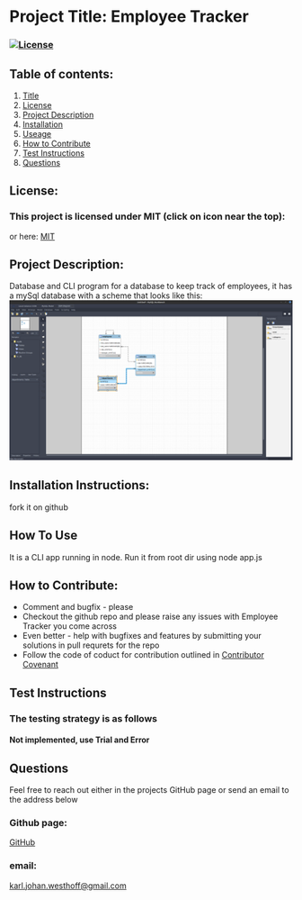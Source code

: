 
  # Project Title: Employee Tracker 
  ### [![License](https://img.shields.io/badge/License-MIT-yellow.svg)](https://opensource.org/licenses/MIT)
  
  ## Table of contents:
  1. [Title](#Project-Title)
  1. [License](#License)
  1. [Project Description](#Project-Description)
  1. [Installation](#Installation-Instructions)
  1. [Useage](#How-To-Use)
  1. [How to Contribute](#How-to-Contribute)
  1. [Test Instructions](#Test-Instructions)
  1. [Questions](#Questions)

  ## License: 
  ### This project is licensed under MIT (click on icon near the top):
  or here: [MIT](https://opensource.org/licenses/MIT)
 

  ## Project Description:
  Database and CLI program for a database to keep track of employees, it has a mySql database with a scheme that looks like this:
  ![](img/Hr_db_diagram.png)
  


  ## Installation Instructions:
  fork it on github
  ## How To Use
  It is a CLI app running in node. Run it from root dir using node app.js
  ## How to Contribute:
  * Comment and bugfix - please
  * Checkout the github repo and please raise any issues with Employee Tracker you come across 
  * Even better - help with bugfixes and features by submitting your solutions in pull requrets for the repo
  * Follow the code of coduct for contribution outlined in [Contributor Covenant](https://www.contributor-covenant.org/) 
  ## Test Instructions
  ### The testing strategy is as follows
  #### Not implemented, use Trial and Error

  ## Questions
  Feel free to reach out either in the projects GitHub page or send an email to the address below
  ### Github page:
  [GitHub](https://github.com/KJWesthoff/EmployeeTracker)
  ### email:
  [karl.johan.westhoff@gmail.com](mailto:karl.johan.westhoff@gmail.com) 
